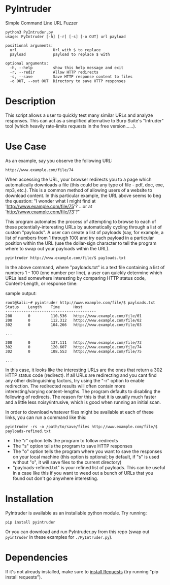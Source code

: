 # PyIntruder
Simple Command Line URL Fuzzer


```
python3 PyIntruder.py 
usage: PyIntruder [-h] [-r] [-s] [-o OUT] url payload

positional arguments:
  url                Url with $ to replace
  payload            payload to replace $ with

optional arguments:
  -h, --help         show this help message and exit
  -r, --redir        Allow HTTP redirects
  -s, --save         Save HTTP response content to files
  -o OUT, --out OUT  Directory to save HTTP responses
 ```
 
 
# Description
This script allows a user to quickly test many similar URLs and analyze responses.  This can act as a simplified alternative to Burp Suite's "Intruder" tool (which heavily rate-limits requests in the free version......).

# Use Case

As an example, say you observe the following URL:
```
http://www.example.com/file/74
```
When accessing the URL, your browser redirects you to a page which automatically downloads a file (this could be any type of file - pdf, doc, exe, mp3, etc.).  This is a common method of allowing users of a website to download content.  In this particular example, the URL above seems to beg the question: "I wonder what I might find at 'http://www.example.com/file/75'? ...or at 'http://www.example.com/file/73'?"

This program automates the process of attempting to browse to each of these potentially-interesting URLs by automatically cycling through a list of custom "payloads". A user can create a list of payloads (say, for example, a list of numbers from 1 through 100) and try each payload in a particular position within the URL (use the dollar-sign character to tell the program where to swap out your payloads within the URL).

```
pyintruder http://www.example.com/file/$ payloads.txt
```
In the above command, where "payloads.txt" is a text file containing a list of numbers 1 - 100 (one number per line), a user can quickly determine which URLs lead somewhere interesting by comparing HTTP status code, Content-Length, or response time:

sample output:
```
root@kali:~# pyintruder http://www.example.com/file/$ payloads.txt
Status    Length    Time      Host
----------------------------------------
200       0         110.536   http://www.example.com/file/01
200       0         112.312   http://www.example.com/file/02
302       0         104.266   http://www.example.com/file/03

...

200       0         137.111   http://www.example.com/file/73
302       0         120.607   http://www.example.com/file/74
302       0         108.553   http://www.example.com/file/75

...
```
In this case, it looks like the interesting URLs are the ones that return a 302 HTTP status code (redirect).  If all URLs are redirecting and you cant find any other distinguishing factors, try using the "-r" option to enable redirection.  The redirected results will often contain more interesting/varying content-lengths.  The program defaults to disabling the following of redirects.  The reason for this is that it is usually much faster and a little less noisy/intrusive, which is good when running an initial scan.


In order to download whatever files might be available at each of these links, you can run a command like this:
```
pyintruder -rs -o /path/to/save/files http://www.example.com/file/$ payloads-refined.txt
```

- The "r" option tells the program to follow redirects
- The "s" option tells the program to save HTTP responses
- The "o" option tells the program where you want to save the responses on your local machine (this option is optional; by default, if "s" is used without "o", it will save files to the current directory)
- "payloads-refined.txt" is your refined list of payloads. This can be useful in a case like this if you want to weed out a bunch of URLs that you found out don't go anywhere interesting.


# Installation
PyIntruder is available as an installable python module. Try running:
```
pip install pyintruder
```
Or you can download and run PyIntruder.py from this repo (swap out `pyintruder` in these examples for `./PyIntruder.py`).

# Dependencies
If it's not already installed, make sure to [install Requests](http://docs.python-requests.org/en/master/user/install/) (try running "pip install requests").
